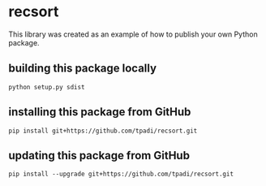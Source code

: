 # recsort
This library was created as an example of how to publish your own Python package.

## building this package locally
`python setup.py sdist`

## installing this package from GitHub
`pip install git+https://github.com/tpadi/recsort.git`

## updating this package from GitHub
`pip install --upgrade git+https://github.com/tpadi/recsort.git`
